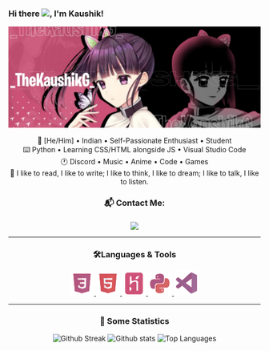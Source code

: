 ### Hi there <img src="https://media.giphy.com/media/hvRJCLFzcasrR4ia7z/giphy.gif" width="25px">, I'm Kaushik!
<img src= ./media//banner.jpg> <!-- Banner Here-->

<p>
<center>
🎨 [He/Him] • Indian • Self-Passionate Enthusiast • Student <br>
⌨️ Python • Learning CSS/HTML alongside JS • Visual Studio Code <br>
🕐 Discord • Music • Anime • Code • Games <br>
🤝 I like to read, I like to write; I like to think, I like to dream; I like to talk, I like to listen. <br>

### 📬 Contact Me: <br>
<img align="middle" src="https://discord.c99.nl/widget/theme-2/737903565313409095.png">
</p>

<hr>
<p>
<h3> 🛠️Languages & Tools </h3>
<center>
  <a href = "https://developer.mozilla.org/en-US/docs/Web/CSS"> <img src = "./media//css3.png"> </a>
  <a href = "https://developer.mozilla.org/en-US/docs/Web/HTML"> <img src = "./media//html-5.png"> </a>
  <a href = "https://heroku.com"> <img src = "./media//heroku.png"> </a>
  <a href = "https://python.org"> <img src = "./media//python.png"> </a>
  <a href = "https://https://code.visualstudio.com/"> <img src = "./media//vs-code.png"> </a>
</center>
</p>
<hr>

<p>
<center>
<h3> 🔖 Some Statistics </h3>

![Github Streak](https://github-readme-streak-stats.herokuapp.com/?user=thekaushikgoswami&background=0D1117&currStreakLabel=FFFFFF&currStreakNum=FFFFFF&sideNums=FFFFFF&sideLabels=FFFFFF&dates=FFFFFF&fire=CE5277&ring=CE5277&hide_border=true)
![Github stats](https://github-readme-stats.vercel.app/api?username=TheKaushikGoswami&include_all_commits=true&show_icons=true&count_private=true&show_owner=true&bg_color=0D1117&text_color=FFFFFF&icon_color=CE5277&title_color=CE5277&hide_border=true)
![Top Languages](https://github-readme-stats.vercel.app/api/top-langs/?username=TheKaushikGoswami&show_icons=true&bg_color=0D1117&text_color=FFFFFF&title_color=FFFFFF&layout=compact&hide_border=true)
</center>
</p>
